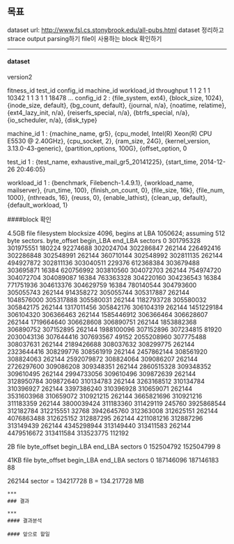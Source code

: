 ## 목표
dataset url: http://www.fsl.cs.stonybrook.edu/all-pubs.html
dataset 정리하고
strace output parsing하기
file이 사용하는 block 확인하기

***
#### dataset
version2

fitness_id  test_id config_id machine_id  workload_id throughput
1           1       2         1           1           10342
1           1       3         1           1           18478
...
config_id 2 : {file_system, ext4}, {block_size, 1024}, {inode_size, default}, {bg_count, default}, 
              {journal, n/a}, {noatime, relatime}, {ext4_lazy_init, n/a}, {reiserfs_special, n/a},
              {btrfs_special, n/a}, {io_scheduler, n/a}, {disk_type}
              
machine_id 1 : {machine_name, gr5}, {cpu_model, Intel(R) Xeon(R) CPU E5530 @ 2.40GHz}, {cpu_socket, 2},
               {ram_size, 24G}, {kernel_version, 3.13.0-43-generic}, {partition_options, 100G},
               {offset_option, 0
               
test_id 1 : {test_name, exhaustive_mail_gr5_20141225}, {start_time, 2014-12-26 20:46:05}

workload_id 1 : {benchmark, Filebench-1.4.9.1}, {workload_name, mailserver}, {run_time, 100}, 
                {finish_on_count, 0}, {file_size, 16k}, {file_num, 1000}, {nthreads, 16},
                {reuss, 0}, {enable_lathist}, {clean_up, default}, {default_workload, 1}

####block 확인

4.5GB file
filesystem blocksize 4096, begins at LBA 1050624; assuming 512 byte sectors.
 byte_offset  begin_LBA    end_LBA    sectors
           0  301795328  301975551     180224
    92274688  302024704  302286847     262144
   226492416  302286848  302548991     262144
   360710144  302548992  302811135     262144
   494927872  302811136  303040511     229376
   612368384  303679488  303695871      16384
   620756992  303810560  304072703     262144
   754974720  304072704  304089087      16384
   763363328  304220160  304236543      16384
   771751936  304613376  304629759      16384
   780140544  304793600  305055743     262144
   914358272  305055744  305317887     262144
  1048576000  305317888  305580031     262144
  1182793728  305580032  305842175     262144
  1317011456  305842176  306104319     262144
  1451229184  306104320  306366463     262144
  1585446912  306366464  306628607     262144
  1719664640  306628608  306890751     262144
  1853882368  306890752  307152895     262144
  1988100096  307152896  307234815      81920
  2030043136  307644416  307693567      49152
  2055208960  307775488  308037631     262144
  2189426688  308037632  308299775     262144
  2323644416  308299776  308561919     262144
  2457862144  308561920  308824063     262144
  2592079872  308824064  309086207     262144
  2726297600  309086208  309348351     262144
  2860515328  309348352  309610495     262144
  2994733056  309610496  309872639     262144
  3128950784  309872640  310134783     262144
  3263168512  310134784  310396927     262144
  3397386240  310396928  310659071     262144
  3531603968  310659072  310921215     262144
  3665821696  310921216  311183359     262144
  3800039424  311183360  311429119     245760
  3925868544  312182784  312215551      32768
  3942645760  312363008  312625151     262144
  4076863488  312625152  312887295     262144
  4211081216  312887296  313149439     262144
  4345298944  313149440  313411583     262144
  4479516672  313411584  313523775     112192

2B file
byte_offset  begin_LBA    end_LBA    sectors
           0  152504792  152504799          8

41KB file
byte_offset  begin_LBA    end_LBA    sectors
           0  187146096  187146183         88

262144 sector = 134217728 B = 134.217728 MB

```
***
### 결과

***
#### 결과분석

#### 앞으로 할일
